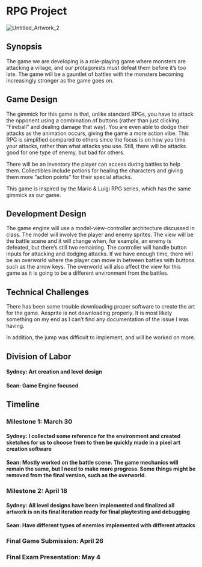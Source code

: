 # RPG Project

![Untitled_Artwork_2](https://user-images.githubusercontent.com/102317619/229022181-9372d592-ae61-4298-ae21-7883e0e446cc.png)


## Synopsis
The game we are developing is a role-playing game where monsters are attacking a village, and our protagonists must defeat them before it’s too late. The game will be a gauntlet of battles with the monsters becoming increasingly stronger as the game goes on. 

## Game Design
The gimmick for this game is that, unlike standard RPGs, you have to attack the opponent using a combination of buttons (rather than just clicking “Fireball” and dealing damage that way). You are even able to dodge their attacks as the animation occurs, giving the game a more action vibe. This RPG is simplified compared to others since the focus is on how you time your attacks, rather than what attacks you use. Still, there will be attacks good for one type of enemy, but bad for others.

There will be an inventory the player can access during battles to help them. Collectibles include potions for healing the characters and giving them more “action points” for their special attacks.

This game is inspired by the Mario & Luigi RPG series, which has the same gimmick as our game.

## Development Design
The game engine will use a model-view-controller architecture discussed in class. The model will involve the player and enemy sprites. The view will be the battle scene and it will change when, for example, an enemy is defeated, but there’s still two remaining. The controller will handle button inputs for attacking and dodging attacks. If we have enough time, there will be an overworld where the player can move in between battles with buttons such as the arrow keys. The overworld will also affect the view for this game as it is going to be a different environment from the battles.

## Technical Challenges
There has been some trouble downloading proper software to create the art for the game. Aesprite is not downloading properly. It is most likely something on my end as I can’t find any documentation of the issue I was having.

In addition, the jump was difficult to implement, and will be worked on more.

## Division of Labor
#### Sydney: Art creation and level design
#### Sean: Game Engine focused

## Timeline
### Milestone 1: March 30
#### Sydney: I collected some reference for the environment and created sketches for us to choose from to then be quickly made in a pixel art creation software
#### Sean: Mostly worked on the battle scene. The game mechanics will remain the same, but I need to make more progress. Some things might be removed from the final version, such as the overworld.
### Milestone 2: April 18
#### Sydney: All level designs have been implemented and finalized all artwork is on its final iteration ready for final playtesting and debugging
#### Sean: Have different types of enemies implemented with different attacks
### Final Game Submission: April 26
### Final Exam Presentation: May 4

